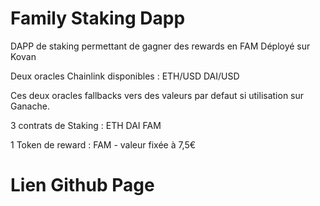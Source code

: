 # Family Staking Dapp
DAPP de staking permettant de gagner des rewards en FAM
Déployé sur Kovan

Deux oracles Chainlink disponibles :
ETH/USD
DAI/USD

Ces deux oracles fallbacks vers des valeurs par defaut si utilisation sur Ganache.

3 contrats de Staking :
ETH
DAI
FAM

1 Token de reward :
FAM - valeur fixée à 7,5€

# Lien Github Page
